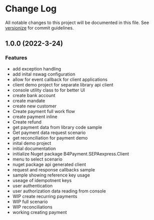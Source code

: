 # Change Log

All notable changes to this project will be documented in this file. See [versionize](https://github.com/versionize/versionize) for commit guidelines.

<a name="1.0.0"></a>
## 1.0.0 (2022-3-24)

### Features

* add exception handling
* add inital nswag configuration
* allow for event callback for client applications
* client demo project for separate library api client
* console utility class to for better UI
* create bank account
* create mandate
* create new customer
* Create payment full work flow
* create payment inline
* Create refund
* get payment data from library code sample
* Get payment data request scenario
* get reconciliation for payment demo
* inital demo project
* initial documentation
* initialize Nuget package B4Payment.SEPAexpress.Client
* menu to select scenario
* nuget package api generated client
* request and response callbacks sample
* sample showing reference key usage
* useage of idempotnent keys
* user authentication
* user authorization data reading from console
* WIP create recurring payments
* WIP full scenario
* WIP reconciliations
* working creating payment

